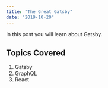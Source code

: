 ```yaml
---
title: "The Great Gatsby"
date: "2019-10-20"
---
```


In this post you will learn about Gatsby.

## Topics Covered

1. Gatsby
2. GraphQL
3. React